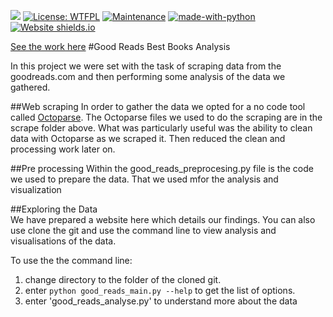 ![](https://tokei.rs/b1/github/jobyid/strive_build_good_reads)
[![License: WTFPL](https://img.shields.io/badge/License-WTFPL-brightgreen.svg)](http://www.wtfpl.net/about/)
[![Maintenance](https://img.shields.io/badge/Maintained%3F-no-red.svg)](https://bitbucket.org/lbesson/ansi-colors)
[![made-with-python](https://img.shields.io/badge/Made%20with-Python-1f425f.svg)](https://www.python.org/)
[![Website shields.io](https://img.shields.io/website-up-down-green-red/http/shields.io.svg)](http://shields.io/)

[See the work here](<https://strive-good-reads.herokuapp.com>)
#Good Reads Best Books Analysis

In this project we were set with the task of scraping data from the goodreads.com and then performing some analysis of the data we gathered. 

##Web scraping 
In order to gather the data we opted for a no code tool called [Octoparse](octoparse.com). The Octoparse files we used to do the scraping are in the scrape folder above. 
What was particularly useful was the ability to clean data with Octoparse as we scraped it. Then reduced the clean and processing work later on.

##Pre processing 
Within the good_reads_preprocesing.py file is the code we used to prepare the data. That we used mfor the analysis and visualization 

##Exploring the Data     
We have prepared a website here which details our findings.
You can also use clone the git and use the command line to view analysis and visualisations of the data. 

To use the the command line: 
1. change directory to the folder of the cloned git. 
2. enter `python good_reads_main.py --help` to get the list of options. 
3. enter 'good_reads_analyse.py' to understand more about the data
